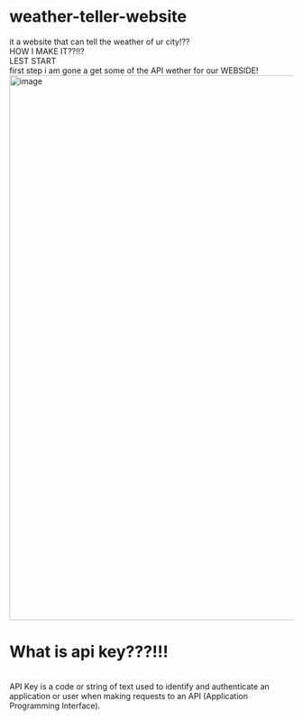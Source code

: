 # weather-teller-website
it a website that can tell the weather of ur city!??
<br>
HOW I MAKE IT??!!?
<br>
LEST START
<br>
first step i am gone a get some of the API wether for our WEBSIDE!
<img width="1847" height="965" alt="image" src="https://github.com/user-attachments/assets/c58dd10e-eedc-49ca-bdfc-1c90ec22def7" />
<h1>What is api key???!!!</h1>
<br>
API Key is a code or string of text used to identify and authenticate an application or user when making requests to an API (Application Programming Interface).
